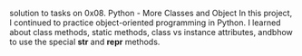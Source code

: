  solution to tasks on 0x08. Python - More Classes and Object
In this project, I continued to practice object-oriented programming in Python. I learned about class methods, static methods, class vs instance attributes, andbhow to use the special __str__ and __repr__ methods.
